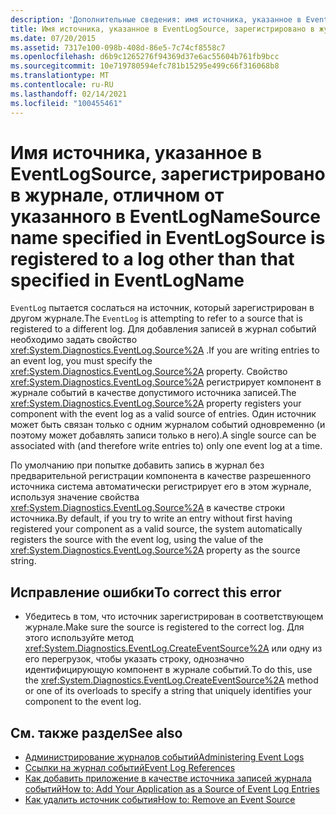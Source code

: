 ```yaml
---
description: 'Дополнительные сведения: имя источника, указанное в EventLogSource, зарегистрировано в журнале, отличном от указанного в EventLogName'
title: Имя источника, указанное в EventLogSource, зарегистрировано в журнале, отличном от указанного в EventLogName
ms.date: 07/20/2015
ms.assetid: 7317e100-098b-408d-86e5-7c74cf8558c7
ms.openlocfilehash: d6b9c1265276f94369d37e6ac55604b761fb9bcc
ms.sourcegitcommit: 10e719780594efc781b15295e499c66f316068b8
ms.translationtype: MT
ms.contentlocale: ru-RU
ms.lasthandoff: 02/14/2021
ms.locfileid: "100455461"
---
```

# <a name="source-name-specified-in-eventlogsource-is-registered-to-a-log-other-than-that-specified-in-eventlogname"></a><span data-ttu-id="d627b-103">Имя источника, указанное в EventLogSource, зарегистрировано в журнале, отличном от указанного в EventLogName</span><span class="sxs-lookup"><span data-stu-id="d627b-103">Source name specified in EventLogSource is registered to a log other than that specified in EventLogName</span></span>

<span data-ttu-id="d627b-104">`EventLog` пытается сослаться на источник, который зарегистрирован в другом журнале.</span><span class="sxs-lookup"><span data-stu-id="d627b-104">The `EventLog` is attempting to refer to a source that is registered to a different log.</span></span> <span data-ttu-id="d627b-105">Для добавления записей в журнал событий необходимо задать свойство <xref:System.Diagnostics.EventLog.Source%2A> .</span><span class="sxs-lookup"><span data-stu-id="d627b-105">If you are writing entries to an event log, you must specify the <xref:System.Diagnostics.EventLog.Source%2A> property.</span></span> <span data-ttu-id="d627b-106">Свойство <xref:System.Diagnostics.EventLog.Source%2A> регистрирует компонент в журнале событий в качестве допустимого источника записей.</span><span class="sxs-lookup"><span data-stu-id="d627b-106">The <xref:System.Diagnostics.EventLog.Source%2A> property registers your component with the event log as a valid source of entries.</span></span> <span data-ttu-id="d627b-107">Один источник может быть связан только с одним журналом событий одновременно (и поэтому может добавлять записи только в него).</span><span class="sxs-lookup"><span data-stu-id="d627b-107">A single source can be associated with (and therefore write entries to) only one event log at a time.</span></span>  
  
 <span data-ttu-id="d627b-108">По умолчанию при попытке добавить запись в журнал без предварительной регистрации компонента в качестве разрешенного источника система автоматически регистрирует его в этом журнале, используя значение свойства <xref:System.Diagnostics.EventLog.Source%2A> в качестве строки источника.</span><span class="sxs-lookup"><span data-stu-id="d627b-108">By default, if you try to write an entry without first having registered your component as a valid source, the system automatically registers the source with the event log, using the value of the <xref:System.Diagnostics.EventLog.Source%2A> property as the source string.</span></span>  
  
## <a name="to-correct-this-error"></a><span data-ttu-id="d627b-109">Исправление ошибки</span><span class="sxs-lookup"><span data-stu-id="d627b-109">To correct this error</span></span>  
  
- <span data-ttu-id="d627b-110">Убедитесь в том, что источник зарегистрирован в соответствующем журнале.</span><span class="sxs-lookup"><span data-stu-id="d627b-110">Make sure the source is registered to the correct log.</span></span> <span data-ttu-id="d627b-111">Для этого используйте метод <xref:System.Diagnostics.EventLog.CreateEventSource%2A> или одну из его перегрузок, чтобы указать строку, однозначно идентифицирующую компонент в журнале событий.</span><span class="sxs-lookup"><span data-stu-id="d627b-111">To do this, use the <xref:System.Diagnostics.EventLog.CreateEventSource%2A> method or one of its overloads to specify a string that uniquely identifies your component to the event log.</span></span>  
  
## <a name="see-also"></a><span data-ttu-id="d627b-112">См. также раздел</span><span class="sxs-lookup"><span data-stu-id="d627b-112">See also</span></span>

- <span data-ttu-id="d627b-113">[Администрирование журналов событий](/previous-versions/visualstudio/visual-studio-2008/4f69axw4(v=vs.90))</span><span class="sxs-lookup"><span data-stu-id="d627b-113">[Administering Event Logs](/previous-versions/visualstudio/visual-studio-2008/4f69axw4(v=vs.90))</span></span>
- <span data-ttu-id="d627b-114">[Ссылки на журнал событий](/previous-versions/visualstudio/visual-studio-2008/k43k9z2a(v=vs.90))</span><span class="sxs-lookup"><span data-stu-id="d627b-114">[Event Log References](/previous-versions/visualstudio/visual-studio-2008/k43k9z2a(v=vs.90))</span></span>
- <span data-ttu-id="d627b-115">[Как добавить приложение в качестве источника записей журнала событий](/previous-versions/visualstudio/visual-studio-2008/xz73e171(v=vs.90))</span><span class="sxs-lookup"><span data-stu-id="d627b-115">[How to: Add Your Application as a Source of Event Log Entries](/previous-versions/visualstudio/visual-studio-2008/xz73e171(v=vs.90))</span></span>
- <span data-ttu-id="d627b-116">[Как удалить источник события](/previous-versions/visualstudio/visual-studio-2008/k57466fc(v=vs.90))</span><span class="sxs-lookup"><span data-stu-id="d627b-116">[How to: Remove an Event Source](/previous-versions/visualstudio/visual-studio-2008/k57466fc(v=vs.90))</span></span>
